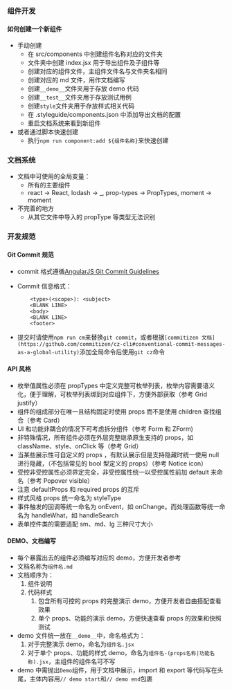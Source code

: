 ### 组件开发

#### 如何创建一个新组件

*   手动创建
    *   在 src/components 中创建组件名称对应的文件夹
    *   文件夹中创建 index.jsx 用于导出组件及子组件等
    *   创建对应的组件文件，主组件文件名与文件夹名相同
    *   创建对应的 md 文件，用作文档编写
    *   创建`__demo__`文件夹用于存放 demo 代码
    *   创建`__test__`文件夹用于存放测试用例
    *   创建`style`文件夹用于存放样式相关代码
    *   在 .styleguide/components.json 中添加导出文档的配置
    *   重启文档系统来看到新组件
*   或者通过脚本快速创建
    *   执行`npm run component:add ${组件名称}`来快速创建

### 文档系统

*   文档中可使用的全局变量：
    *   所有的主要组件
    *   react -> React, lodash -> \_, prop-types -> PropTypes, moment -> moment
*   不完善的地方
    *   从其它文件中导入的 propType 等类型无法识别

### 开发规范

#### Git Commit 规范

*   commit 格式遵循[AngularJS Git Commit Guidelines](https://github.com/angular/angular.js/blob/master/DEVELOPERS.md#commits)
*   Commit 信息格式：

    ```vim
        <type>(<scope>): <subject>
        <BLANK LINE>
        <body>
        <BLANK LINE>
        <footer>
    ```

*   提交时请使用`npm run cm`来替换`git commit`，或者根据`[commitizen 文档](https://github.com/commitizen/cz-cli#conventional-commit-messages-as-a-global-utility)`添加全局命令后使用`git cz`命令

#### API 风格

*   枚举值属性必须在 propTypes 中定义完整可枚举列表，枚举内容需要语义化，便于理解，可枚举列表绑到对应组件下，方便外部获取（参考 Grid justify）
*   组件的组成部分在唯一且结构固定时使用 props 而不是使用 children 查找组合（参考 Card）
*   UI 和功能非耦合的情况下可考虑拆分组件（参考 Form 和 ZForm)
*   非特殊情况，所有组件必须在外层完整继承原生支持的 props，如 className、style、onClick 等（参考 Grid）
*   当某些展示性可自定义的 props ，有默认展示但是支持隐藏时统一使用 null 进行隐藏，（不包括常见的 bool 型定义的 props）（参考 Notice icon）
*   受控非受控属性必须界定完全，非受控属性统一以受控属性前加 default 来命名（参考 Popover visible）
*   注意 defaultProps 和 required props 的互斥
*   样式风格 props 统一命名为 styleType
*   事件触发的回调等统一命名为 onEvent，如 onChange。而处理函数等统一命名为 handleWhat，如 handleSearch
*   表单控件类的需要适配 sm、md、lg 三种尺寸大小

#### DEMO、文档编写

*   每个暴露出去的组件必须编写对应的 demo，方便开发者参考
*   文档名称为`组件名.md`
*   文档顺序为：
    1.  组件说明
    2.  代码样式
        1.  包含所有可控的 props 的完整演示 demo，方便开发者自由搭配查看效果
        2.  单个 props、功能的演示 demo，方便快速查看 props 的效果和快照测试
*   demo 文件统一放在`__demo__`中，命名格式为：
    1.  对于完整演示 demo，命名为`组件名.jsx`
    2.  对于单个 props、功能的样式 demo，命名为`组件名-(props名称|功能名称).jsx`，主组件的组件名可不写
*   demo 中需抛出`Demo`组件，用于文档中展示，import 和 export 等代码写在头尾，主体内容用`// demo start`和`// demo end`包裹
